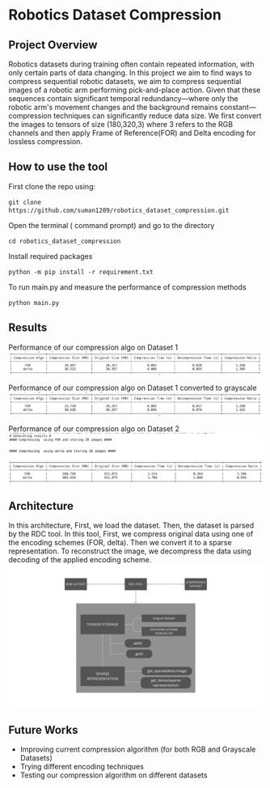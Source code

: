 # Robotics Dataset Compression 
## Project Overview
Robotics datasets during training often contain repeated information, with only certain parts of data changing. In this project we aim to find ways to compress sequential robotic datasets, we aim to compress sequential images of a robotic arm performing pick-and-place action. Given that these sequences contain significant temporal redundancy—where only the robotic arm's movement changes and the background remains constant—compression techniques can significantly reduce data size. We first convert the images to tensors of size (180,320,3) where 3 refers to the RGB channels and then apply Frame of Reference(FOR) and Delta encoding for lossless compression.
## How to use the tool
First clone the repo using:
```
git clone https://github.com/suman1209/robotics_dataset_compression.git
```
Open the terminal ( command prompt) and go to the directory
```
cd robotics_dataset_compression
```
Install required packages
```
python -m pip install -r requirement.txt
```
To run main.py and measure the performance of compression methods
```
python main.py
```
## Results
Performance of our compression algo on Dataset 1
![Dataset 1 Results](https://github.com/suman1209/robotics_dataset_compression/blob/akash/datasets/Results/dataset1.png)

Performance of our compression algo on Dataset 1 converted to grayscale
![Dataset 1 gs Results](https://github.com/suman1209/robotics_dataset_compression/blob/akash/datasets/Results/dataset1_gs.png) 


Performance of our compression algo on Dataset 2
![Dataset 2 Results](https://github.com/suman1209/robotics_dataset_compression/blob/akash/datasets/Results/result_d2.png)

## Architecture
In this architecture, First, we load the dataset. Then, the dataset is parsed by the RDC tool. In this tool, First, we compress original data using one of the encoding schemes (FOR, delta). Then we convert it to a sparse representation. To reconstruct the image, we decompress the data using decoding of the applied encoding scheme.
![Archiitecture of RDC](https://github.com/suman1209/robotics_dataset_compression/blob/akash/datasets/Results/rdc_architecture.jpeg)
## Future Works
 - Improving current compression algorithm (for both RGB and Grayscale Datasets)
 - Trying different encoding techniques
 - Testing our compression algorithm on different datasets
